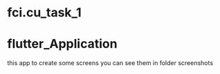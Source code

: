 ﻿# fci.cu_task_1
 
 # flutter_Application
 
 this app to create some screens
 you can see them in folder screenshots
